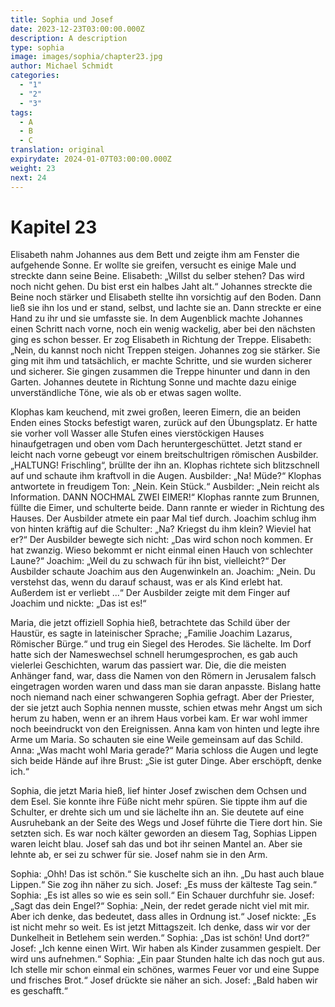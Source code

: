```yaml
---
title: Sophia und Josef
date: 2023-12-23T03:00:00.000Z
description: A description
type: sophia
image: images/sophia/chapter23.jpg
author: Michael Schmidt
categories:
  - "1"
  - "2"
  - "3"
tags:
  - A
  - B
  - C
translation: original
expirydate: 2024-01-07T03:00:00.000Z
weight: 23
next: 24
---
```


# Kapitel 23

Elisabeth nahm Johannes aus dem Bett und zeigte ihm am Fenster die aufgehende Sonne.
Er wollte sie greifen, versucht es einige Male und streckte dann seine Beine.
Elisabeth: „Willst du selber stehen?
Das wird noch nicht gehen.
Du bist erst ein halbes Jaht alt.“
Johannes streckte die Beine noch stärker und Elisabeth stellte ihn vorsichtig auf den Boden.
Dann ließ sie ihn los und er stand, selbst, und lachte sie an.
Dann streckte er eine Hand zu ihr und sie umfasste sie.
In dem Augenblick machte Johannes einen Schritt nach vorne, noch ein wenig wackelig, aber bei den nächsten ging es schon besser.
Er zog Elisabeth in Richtung der Treppe.
Elisabeth: „Nein, du kannst noch nicht Treppen steigen.
Johannes zog sie stärker.
Sie ging mit ihm und tatsächlich, er machte Schritte, und sie wurden sicherer und sicherer.
Sie gingen zusammen die Treppe hinunter und dann in den Garten.
Johannes deutete in Richtung Sonne und machte dazu einige unverständliche Töne, wie als ob er etwas sagen wollte.

Klophas kam keuchend, mit zwei großen, leeren Eimern, die an beiden Enden eines Stocks befestigt waren, zurück auf den Übungsplatz.
Er hatte sie vorher voll Wasser alle Stufen eines vierstöckigen Hauses hinaufgetragen und oben vom Dach heruntergeschüttet.
Jetzt stand er leicht nach vorne gebeugt vor einem breitschultrigen römischen Ausbilder.
„HALTUNG! Frischling“, brüllte der ihn an.
Klophas richtete sich blitzschnell auf und schaute ihm kraftvoll in die Augen.
Ausbilder: „Na! Müde?“
Klophas antwortete in freudigem Ton: „Nein.
Kein Stück.“
Ausbilder: „Nein reicht als Information.
DANN NOCHMAL ZWEI EIMER!“
Klophas rannte zum Brunnen, füllte die Eimer, und schulterte beide.
Dann rannte er wieder in Richtung des Hauses.
Der Ausbilder atmete ein paar Mal tief durch.
Joachim schlug ihm von hinten kräftig auf die Schulter: „Na?
Kriegst du ihm klein?
Wieviel hat er?“
Der Ausbilder bewegte sich nicht: „Das wird schon noch kommen.
Er hat zwanzig.
Wieso bekommt er nicht einmal einen Hauch von schlechter Laune?“
Joachim: „Weil du zu schwach für ihn bist, vielleicht?“
Der Ausbilder schaute Joachim aus den Augenwinkeln an.
Joachim: „Nein.
Du verstehst das, wenn du darauf schaust, was er als Kind erlebt hat.
Außerdem ist er verliebt ...“
Der Ausbilder zeigte mit dem Finger auf Joachim und nickte: „Das ist es!“

Maria, die jetzt offiziell Sophia hieß, betrachtete das Schild über der Haustür, es sagte in lateinischer Sprache; „Familie Joachim Lazarus, Römischer Bürge.“
und trug ein Siegel des Herodes.
Sie lächelte.
Im Dorf hatte sich der Nameswechsel schnell herumgesprochen, es gab auch vielerlei Geschichten, warum das passiert war.
Die, die die meisten Anhänger fand, war, dass die Namen von den Römern in Jerusalem falsch eingetragen worden waren und dass man sie daran anpasste.
Bislang hatte noch niemand nach einer schwangeren Sophia gefragt.
Aber der Priester, der sie jetzt auch Sophia nennen musste, schien etwas mehr Angst um sich herum zu haben, wenn er an ihrem Haus vorbei kam.
Er war wohl immer noch beeindruckt von den Ereignissen.
Anna kam von hinten und legte ihre Arme um Maria.
So schauten sie eine Weile gemeinsam auf das Schild.
Anna: „Was macht wohl Maria gerade?“
Maria schloss die Augen und legte sich beide Hände auf ihre Brust: „Sie ist guter Dinge.
Aber erschöpft, denke ich.“

Sophia, die jetzt Maria hieß, lief hinter Josef zwischen dem Ochsen und dem Esel.
Sie konnte ihre Füße nicht mehr spüren.
Sie tippte ihm auf die Schulter, er drehte sich um und sie lächelte ihn an.
Sie deutete auf eine Ausruhebank an der Seite des Wegs und Josef führte die Tiere dort hin.
Sie setzten sich.
Es war noch kälter geworden an diesem Tag, Sophias Lippen waren leicht blau.
Josef sah das und bot ihr seinen Mantel an.
Aber sie lehnte ab, er sei zu schwer für sie.
Josef nahm sie in den Arm.

Sophia: „Ohh! Das ist schön.“
Sie kuschelte sich an ihn.
„Du hast auch blaue Lippen.“
Sie zog ihn näher zu sich.
Josef: „Es muss der kälteste Tag sein.“
Sophia: „Es ist alles so wie es sein soll.“
Ein Schauer durchfuhr sie.
Josef: „Sagt das dein Engel?“
Sophia: „Nein, der redet gerade nicht viel mit mir.
Aber ich denke, das bedeutet, dass alles in Ordnung ist.“
Josef nickte: „Es ist nicht mehr so weit.
Es ist jetzt Mittagszeit.
Ich denke, dass wir vor der Dunkelheit in Betlehem sein werden.“
Sophia: „Das ist schön! Und dort?“
Josef: „Ich kenne einen Wirt.
Wir haben als Kinder zusammen gespielt.
Der wird uns aufnehmen.“
Sophia: „Ein paar Stunden halte ich das noch gut aus.
Ich stelle mir schon einmal ein schönes, warmes Feuer vor und eine Suppe und frisches Brot.“
Josef drückte sie näher an sich.
Josef: „Bald haben wir es geschafft.“
